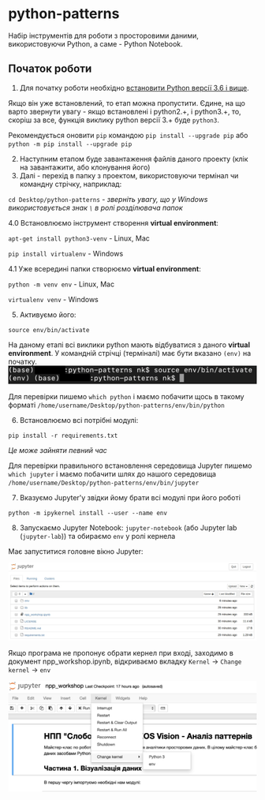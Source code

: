 # python-patterns

Набір інструментів для роботи з просторовими даними, використовуючи Python, а саме - Python Notebook.

## Початок роботи

1. Для початку роботи необхідно [встановити Python версії 3.6 і вище](https://www.python.org/). 


Якщо він уже встановлений, то етап можна пропустити. Єдине, на що варто звернути увагу - якщо встановлені і python2.+, i python3.+, то, скоріш за все, функція виклику python версії 3.+ буде `python3`. 

Рекомендується оновити `pip` командою `pip install --upgrade pip` або `python -m pip install --upgrade pip`


2. Наступним етапом буде завантаження файлів даного проекту (клік на завантажити, або клонування його)
3. Далі - перехід в папку з проектом, використовуючи термінал чи командну стрічку, наприклад:

`
cd Desktop/python-patterns
`
_- зверніть увагу, що у Windows використовується знак `\` в ролі розділювача папок_

4.0 Встановлюємо інструмент створення **virtual environment**: 

`apt-get install python3-venv` - Linux, Mac

`pip install virtualenv` - Windows

4.1 Уже всередині папки створюємо **virtual environment**:

`python -m venv env` - Linux, Mac

`virtualenv venv` - Windows

5. Активуємо його:
```
source env/bin/activate
```

На даному етапі всі виклики python мають відбуватися з даного **virtual environment**. У командній стрічці (терміналі) має бути вказано `(env)` на початку.
![Activated](media/activate.png "Activated")

Для перевірки пишемо `which python` і маємо побачити щось в такому форматі `/home/username/Desktop/python-patterns/env/bin/python`

6. Встановлюємо всі потрібні модулі:
```
pip install -r requirements.txt
```

_Це може зайняти певний час_

Для перевірки правильного встановлення середовища Jupyter пишемо `which jupyter` і маємо побачити шлях до нашого середовища `/home/username/Desktop/python-patterns/env/bin/jupyter`

7. Вказуємо Jupyter'у звідки йому брати всі модулі при його роботі
```
python -m ipykernel install --user --name env
```

8. Запускаємо Jupyter Notebook: `jupyter-notebook` (або Jupyter lab (`jupyter-lab`)) та обираємо `env` у ролі кернела


Має запуститися головне вікно Jupyter:


![Jupyter](media/jupyter.jpg "Jupyter")


Якщо програма не пропонує обрати кернел при вході, заходимо в документ npp_workshop.ipynb, відкриваємо вкладку `Kernel` -> `Change kernel` -> `env`

![Kernel](media/kernel.png "Kernel")
